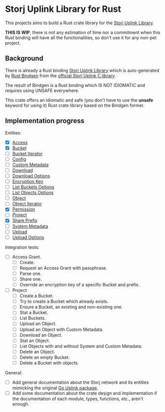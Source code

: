 # Storj Uplink Library for Rust

This projects aims to build a Rust crate library for the [Storj Uplink Library](https://github.com/storj/uplink).

__THIS IS WIP__, there is not any estimation of time nor a commitment when this
Rust binding will have all the functionalities, so don't use it for any non-pet
project.

## Background

There is already a Rust binding [Storj Uplink Library](https://github.com/storj-thirdparty/uplink-rust)
which is auto-generated by [Rust Bindgen](https://github.com/rust-lang/rust-bindgen)
from the [official Storj Uplink C library](https://github.com/storj/uplink-c).

The result of Bindgen is a Rust binding which IS NOT IDIOMATIC and requires using
UNSAFE everywhere.

This crate offers an idiomatic and safe (you don't have to use the __unsafe__
keyword for using it) Rust crate library based on the Bindgen former.

## Implementation progress

Entities:

- [X] [Access](https://pkg.go.dev/storj.io/uplink#Access)
- [X] [Bucket](https://pkg.go.dev/storj.io/uplink#Bucket)
- [ ] [Bucket Iterator](https://pkg.go.dev/storj.io/uplink#BucketIterator)
- [ ] [Config](https://pkg.go.dev/storj.io/uplink#Config)
- [ ] [Custom Metadata](https://pkg.go.dev/storj.io/uplink#CustomMetadata)
- [ ] [Download](https://pkg.go.dev/storj.io/uplink#Download)
- [ ] [Download Options](https://pkg.go.dev/storj.io/uplink#DownloadOptions)
- [ ] [Encryption Key](https://pkg.go.dev/storj.io/uplink#EncryptionKey)
- [ ] [List Buckets Options](https://pkg.go.dev/storj.io/uplink#ListBucketsOptions)
- [ ] [List Objects Options](https://pkg.go.dev/storj.io/uplink#ListObjectsOptions)
- [ ] [Object](https://pkg.go.dev/storj.io/uplink#Object)
- [ ] [Object Iterator](https://pkg.go.dev/storj.io/uplink#ObjectIterator)
- [X] [Permission](https://pkg.go.dev/storj.io/uplink#Permission)
- [ ] [Project](https://pkg.go.dev/storj.io/uplink#Project)
- [X] [Share Prefix](https://pkg.go.dev/storj.io/uplink#SharePrefix)
- [ ] [System Metadata](https://pkg.go.dev/storj.io/uplink#SystemMetadata)
- [ ] [Upload](https://pkg.go.dev/storj.io/uplink#Upload)
- [ ] [Upload Options](https://pkg.go.dev/storj.io/uplink#UploadOptions)

Integration tests:

- [ ] Access Grant.
  - [ ] Create.
  - [ ] Request an Access Grant with passphrase.
  - [ ] Parse one.
  - [ ] Share one.
  - [ ] Override an encryption key of a specific Bucket and prefix.
- [ ] Project
  - [ ] Create a Bucket.
  - [ ] Try to create a Bucket which already exists.
  - [ ] Ensure a Bucket, an existing and non-existing one.
  - [ ] Stat a Bucket.
  - [ ] List Buckets.
  - [ ] Upload an Object.
  - [ ] Upload an Object with Custom Metadata.
  - [ ] Download an Object.
  - [ ] Stat an Object.
  - [ ] List Objects with and without System and Custom Metadata.
  - [ ] Delete an Object.
  - [ ] Delete an empty Bucket.
  - [ ] Delete a Bucket with objects.

General:

- [ ] Add general documentation about the Storj network and its entities mimicking the original [Go Uplink package](https://pkg.go.dev/storj.io/uplink#section-documentation).
- [ ] Add some documentation about the crate design and implementation if the documentation of each module, types, functions, etc., aren't enough.

